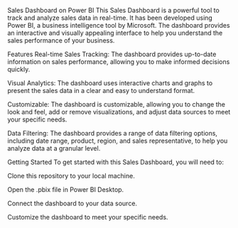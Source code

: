 Sales Dashboard on Power BI
This Sales Dashboard is a powerful tool to track and analyze sales data in real-time. It has been developed using Power BI, a business intelligence tool by Microsoft. The dashboard provides an interactive and visually appealing interface to help you understand the sales performance of your business.

Features
Real-time Sales Tracking: The dashboard provides up-to-date information on sales performance, allowing you to make informed decisions quickly.

Visual Analytics: The dashboard uses interactive charts and graphs to present the sales data in a clear and easy to understand format.

Customizable: The dashboard is customizable, allowing you to change the look and feel, add or remove visualizations, and adjust data sources to meet your specific needs.

Data Filtering: The dashboard provides a range of data filtering options, including date range, product, region, and sales representative, to help you analyze data at a granular level.

Getting Started
To get started with this Sales Dashboard, you will need to:

Clone this repository to your local machine.

Open the .pbix file in Power BI Desktop.

Connect the dashboard to your data source.

Customize the dashboard to meet your specific needs.

